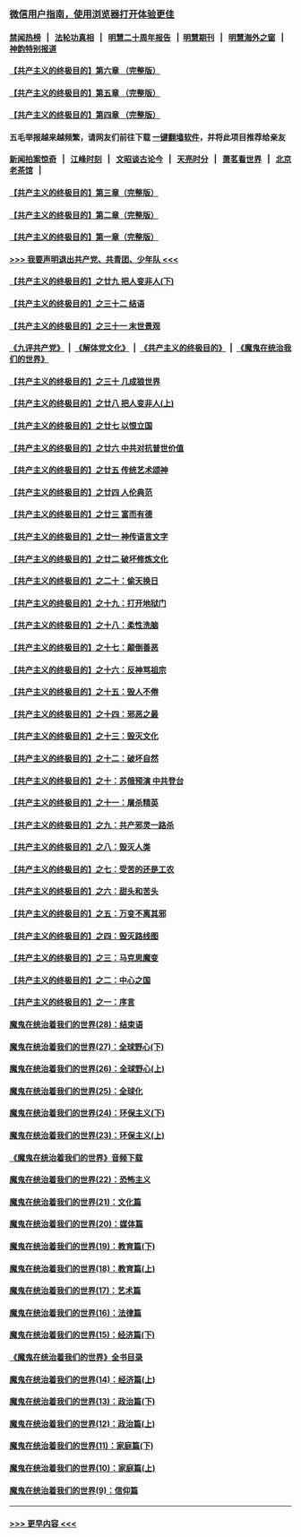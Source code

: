 ### [微信用户指南，使用浏览器打开体验更佳](https://github.com/gfw-breaker/banned-news1/blob/master/indexes/wechat-guide.md?t=0)
#### [禁闻热榜](热点新闻.md?t=0)  &nbsp;&nbsp;|&nbsp;&nbsp; [法轮功真相](https://github.com/gfw-breaker/truth/blob/master/README.md?t=0) &nbsp;&nbsp;|&nbsp;&nbsp; [明慧二十周年报告](https://github.com/gfw-breaker/mh-reports/blob/master/README.md?t=0) &nbsp;&nbsp;|&nbsp;&nbsp;[明慧期刊](https://github.com/gfw-breaker/mh-qikan) &nbsp;&nbsp;|&nbsp;&nbsp; [明慧海外之窗](https://github.com/gfw-breaker/mh-news/blob/master/README.md?t=0) &nbsp;&nbsp;|&nbsp;&nbsp; [神韵特别报道](https://github.com/gfw-breaker/mh-news/blob/master/shenyun.md?t=0)
#### [【共产主义的终极目的】第六章 （完整版）](../pages/nsc422/n11428913.md?t=02160856) 
#### [【共产主义的终极目的】第五章 （完整版）](../pages/nsc422/n11428912.md?t=02160856) 
#### [【共产主义的终极目的】第四章 （完整版）](../pages/nsc422/n11428907.md?t=02160856) 
#### 五毛举报越来越频繁，请网友们前往下载 [一键翻墙软件](https://github.com/gfw-breaker/ssr-accounts)，并将此项目推荐给亲友
#### [新闻拍案惊奇](https://github.com/gfw-breaker/banned-news1/blob/master/pages/link4.md) &nbsp;&nbsp;|&nbsp;&nbsp; [江峰时刻](https://github.com/gfw-breaker/banned-news1/blob/master/pages/link4.md) &nbsp;&nbsp;|&nbsp;&nbsp; [文昭谈古论今](https://github.com/gfw-breaker/banned-news1/blob/master/pages/link4.md) &nbsp;&nbsp;|&nbsp;&nbsp; [天亮时分](https://github.com/gfw-breaker/banned-news1/blob/master/pages/link4.md) &nbsp;&nbsp;|&nbsp;&nbsp; [萧茗看世界](https://github.com/gfw-breaker/banned-news1/blob/master/pages/link4.md) &nbsp;&nbsp;|&nbsp;&nbsp; [北京老茶馆](https://github.com/gfw-breaker/banned-news1/blob/master/pages/link4.md) &nbsp;&nbsp;|&nbsp;&nbsp; 
#### [【共产主义的终极目的】第三章（完整版）](../pages/nsc422/n11428848.md?t=02160856) 
#### [【共产主义的终极目的】第二章（完整版）](../pages/nsc422/n11428831.md?t=02160856) 
#### [【共产主义的终极目的】第一章（完整版）](../pages/nsc422/n11417651.md?t=02160856) 
#### [>>> 我要声明退出共产党、共青团、少年队 <<<](https://github.com/begood0513/goodnews/blob/master/quit/letter.md) 
#### [【共产主义的终极目的】之廿九 把人变非人(下)](../pages/nsc422/n11344140.md?t=02160856) 
#### [【共产主义的终极目的】之三十二 结语](../pages/nsc422/n11360535.md?t=02160856) 
#### [【共产主义的终极目的】之三十一 末世景观](../pages/nsc422/n11351129.md?t=02160856) 
#### [《九评共产党》](https://github.com/begood0513/9ping.md/blob/master/README.md) &nbsp;|&nbsp; [《解体党文化》](../../../../jtdwh.md/blob/master/README.md)  &nbsp;|&nbsp; [《共产主义的终极目的》](../../../../gczydzjmd.md/blob/master/README.md) &nbsp;|&nbsp; [《魔鬼在统治我们的世界》](../../../../mgztzwmdsj.md/blob/master/README.md) 
#### [【共产主义的终极目的】之三十 几成狼世界](../pages/nsc422/n11348280.md?t=02160856) 
#### [【共产主义的终极目的】之廿八 把人变非人(上)](../pages/nsc422/n11340492.md?t=02160856) 
#### [【共产主义的终极目的】之廿七 以恨立国](../pages/nsc422/n11336944.md?t=02160856) 
#### [【共产主义的终极目的】之廿六 中共对抗普世价值](../pages/nsc422/n11324785.md?t=02160856) 
#### [【共产主义的终极目的】之廿五 传统艺术颂神](../pages/nsc422/n11296396.md?t=02160856) 
#### [【共产主义的终极目的】之廿四 人伦典范](../pages/nsc422/n11296397.md?t=02160856) 
#### [【共产主义的终极目的】之廿三 富而有德](../pages/nsc422/n11283598.md?t=02160856) 
#### [【共产主义的终极目的】之廿一 神传语言文字](../pages/nsc422/n11263265.md?t=02160856) 
#### [【共产主义的终极目的】之廿二 破坏修炼文化](../pages/nsc422/n11245728.md?t=02160856) 
#### [【共产主义的终极目的】之二十：偷天换日](../pages/nsc422/n11238846.md?t=02160856) 
#### [【共产主义的终极目的】之十九：打开地狱门](../pages/nsc422/n11206376.md?t=02160856) 
#### [【共产主义的终极目的】之十八：柔性洗脑](../pages/nsc422/n11199994.md?t=02160856) 
#### [【共产主义的终极目的】之十七：颠倒善恶](../pages/nsc422/n11179782.md?t=02160856) 
#### [【共产主义的终极目的】之十六：反神骂祖宗](../pages/nsc422/n11166798.md?t=02160856) 
#### [【共产主义的终极目的】之十五：毁人不倦](../pages/nsc422/n11166792.md?t=02160856) 
#### [【共产主义的终极目的】之十四：邪恶之最](../pages/nsc422/n11150249.md?t=02160856) 
#### [【共产主义的终极目的】之十三：毁灭文化](../pages/nsc422/n11135227.md?t=02160856) 
#### [【共产主义的终极目的】之十二：破坏自然](../pages/nsc422/n11135214.md?t=02160856) 
#### [【共产主义的终极目的】之十：苏俄预演 中共登台](../pages/nsc422/n11118424.md?t=02160856) 
#### [【共产主义的终极目的】之十一：屠杀精英](../pages/nsc422/n11118442.md?t=02160856) 
#### [【共产主义的终极目的】之九：共产邪灵一路杀](../pages/nsc422/n11114139.md?t=02160856) 
#### [【共产主义的终极目的】之八：毁灭人类](../pages/nsc422/n11108503.md?t=02160856) 
#### [【共产主义的终极目的】之七：受苦的还是工农](../pages/nsc422/n11101809.md?t=02160856) 
#### [【共产主义的终极目的】之六：甜头和苦头](../pages/nsc422/n11096971.md?t=02160856) 
#### [【共产主义的终极目的】之五：万变不离其邪](../pages/nsc422/n11091285.md?t=02160856) 
#### [【共产主义的终极目的】之四：毁灭路线图](../pages/nsc422/n11086284.md?t=02160856) 
#### [【共产主义的终极目的】之三：马克思魔变](../pages/nsc422/n11061941.md?t=02160856) 
#### [【共产主义的终极目的】之二：中心之国](../pages/nsc422/n11047728.md?t=02160856) 
#### [【共产主义的终极目的】之一：序言](../pages/nsc422/n11086077.md?t=02160856) 
#### [魔鬼在统治着我们的世界(28)：结束语](../pages/nsc422/n10936246.md?t=02160856) 
#### [魔鬼在统治着我们的世界(27)：全球野心(下)](../pages/nsc422/n10928319.md?t=02160856) 
#### [魔鬼在统治着我们的世界(26)：全球野心(上)](../pages/nsc422/n10900318.md?t=02160856) 
#### [魔鬼在统治着我们的世界(25)：全球化](../pages/nsc422/n10788205.md?t=02160856) 
#### [魔鬼在统治着我们的世界(24)：环保主义(下)](../pages/nsc422/n10695307.md?t=02160856) 
#### [魔鬼在统治着我们的世界(23)：环保主义(上)](../pages/nsc422/n10688613.md?t=02160856) 
#### [《魔鬼在统治着我们的世界》音频下载](../pages/nsc422/n10635553.md?t=02160856) 
#### [魔鬼在统治着我们的世界(22)：恐怖主义](../pages/nsc422/n10614727.md?t=02160856) 
#### [魔鬼在统治着我们的世界(21)：文化篇](../pages/nsc422/n10597706.md?t=02160856) 
#### [魔鬼在统治着我们的世界(20)：媒体篇](../pages/nsc422/n10586579.md?t=02160856) 
#### [魔鬼在统治着我们的世界(19)：教育篇(下)](../pages/nsc422/n10564808.md?t=02160856) 
#### [魔鬼在统治着我们的世界(18)：教育篇(上)](../pages/nsc422/n10526970.md?t=02160856) 
#### [魔鬼在统治着我们的世界(17)：艺术篇](../pages/nsc422/n10499093.md?t=02160856) 
#### [魔鬼在统治着我们的世界(16)：法律篇](../pages/nsc422/n10485969.md?t=02160856) 
#### [魔鬼在统治着我们的世界(15)：经济篇(下)](../pages/nsc422/n10469975.md?t=02160856) 
#### [《魔鬼在统治着我们的世界》全书目录](../pages/nsc422/n10464261.md?t=02160856) 
#### [魔鬼在统治着我们的世界(14)：经济篇(上)](../pages/nsc422/n10457370.md?t=02160856) 
#### [魔鬼在统治着我们的世界(13)：政治篇(下)](../pages/nsc422/n10448270.md?t=02160856) 
#### [魔鬼在统治着我们的世界(12)：政治篇(上)](../pages/nsc422/n10444576.md?t=02160856) 
#### [魔鬼在统治着我们的世界(11)：家庭篇(下)](../pages/nsc422/n10440961.md?t=02160856) 
#### [魔鬼在统治着我们的世界(10)：家庭篇(上)](../pages/nsc422/n10435448.md?t=02160856) 
#### [魔鬼在统治着我们的世界(9)：信仰篇](../pages/nsc422/n10432159.md?t=02160856) 

----
#### [ >>> 更早内容 <<< ](../indexes/nsc422-earlier.md)
